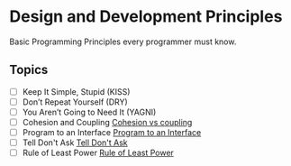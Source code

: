 # Design and Development Principles
Basic Programming Principles every programmer must know.

## Topics
- [ ] Keep It Simple, Stupid (KISS)
- [ ] Don’t Repeat Yourself (DRY)
- [ ] You Aren’t Going to Need It (YAGNI)
- [ ] Cohesion and Coupling [Cohesion vs coupling](https://dev-gist.com/basics/cohesion-vs-coupling/)
- [ ] Program to an Interface [Program to an Interface](https://dev-gist.com/basics/program-to-interface/)
- [ ] Tell Don't Ask [Tell Don't Ask](https://dev-gist.com/basics/tell-dont-ask/)
- [ ] Rule of Least Power [Rule of Least Power](https://dev-gist.com/basics/rule-of-least-power/)